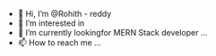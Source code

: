- 👋 Hi, I’m @Rohith - reddy
- 👀 I’m interested in 
- 🌱 I’m currently lookingfor MERN Stack developer ...
- 📫 How to reach me ... 

<!---
Rohith-Reddy-au9/Rohith-Reddy-au9 is a ✨ special ✨ repository because its `README.md` (this file) appears on your GitHub profile.
You can click the Preview link to take a look at your changes.
--->

